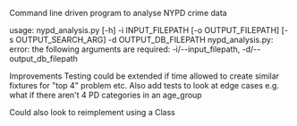 Command line driven program to analyse NYPD crime data

usage: nypd_analysis.py [-h] -i INPUT_FILEPATH [-o OUTPUT_FILEPATH] [-s OUTPUT_SEARCH_ARG] -d OUTPUT_DB_FILEPATH
nypd_analysis.py: error: the following arguments are required: -i/--input_filepath, -d/--output_db_filepath


Improvements
Testing could be extended if time allowed to create similar fixtures for "top 4" problem etc.
Also add tests to look at edge cases e.g. what if there aren't 4 PD categories in an age_group

Could also look to reimplement using a Class

